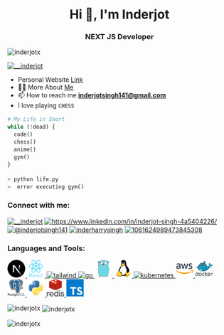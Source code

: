 <h1 align="center">Hi 👋, I'm Inderjot</h1>
<h3 align="center">NEXT JS Developer</h3>

<p align="left">
  <img src="https://komarev.com/ghpvc/?username=inderjotx&label=Profile%20views&color=0e75b6&style=flat" alt="inderjotx" />
</p>

<p align="left">
  <a href="https://twitter.com/__inderjot" target="blank">
    <img src="https://img.shields.io/twitter/follow/__inderjot?logo=twitter&style=for-the-badge" alt="__inderjot" />
  </a>
</p>

- Personal Website [Link](https://inderjot.me)
- 👨‍💻 More About [Me](https://inderjot.me/about)
- 📫 How to reach me **inderjotsingh141@gmail.com**
- I love playing `CHESS`

```py
# My Life in Short
while (!dead) {
  code()
  chess()
  anime() 
  gym()
}

> python life.py
>  error executing gym()
```


<h3 align="left">Connect with me:</h3>
<p align="left">
<a href="https://twitter.com/__inderjot" target="blank"><img align="center" src="https://raw.githubusercontent.com/rahuldkjain/github-profile-readme-generator/master/src/images/icons/Social/twitter.svg" alt="__inderjot" height="30" width="40" /></a>
<a href="https://linkedin.com/in/https://www.linkedin.com/in/inderjot-singh-4a5404226/" target="blank"><img align="center" src="https://raw.githubusercontent.com/rahuldkjain/github-profile-readme-generator/master/src/images/icons/Social/linked-in-alt.svg" alt="https://www.linkedin.com/in/inderjot-singh-4a5404226/" height="30" width="40" /></a>
<a href="https://medium.com/@inderjotsingh141" target="blank"><img align="center" src="https://raw.githubusercontent.com/rahuldkjain/github-profile-readme-generator/master/src/images/icons/Social/medium.svg" alt="@inderjotsingh141" height="30" width="40" /></a>
<a href="https://www.leetcode.com/inderharrysingh" target="blank"><img align="center" src="https://raw.githubusercontent.com/rahuldkjain/github-profile-readme-generator/master/src/images/icons/Social/leet-code.svg" alt="inderharrysingh" height="30" width="40" /></a>
<a href="https://discord.gg/users/1061624989473845308" target="blank"><img align="center" src="https://raw.githubusercontent.com/rahuldkjain/github-profile-readme-generator/master/src/images/icons/Social/discord.svg" alt="1061624989473845308" height="30" width="40" /></a>
</p>

<h3 align="left">Languages and Tools:</h3>
<p align="left"> <a href="https://nextjs.org/" target="_blank" rel="noreferrer"> <img src="nextjs.svg" alt="nextjs" width="40" height="40"/> </a> <a href="https://reactjs.org/" target="_blank" rel="noreferrer"> <img src="https://raw.githubusercontent.com/devicons/devicon/master/icons/react/react-original-wordmark.svg" alt="react" width="40" height="40"/> </a> <a href="https://tailwindcss.com/" target="_blank" rel="noreferrer"> <img src="https://www.vectorlogo.zone/logos/tailwindcss/tailwindcss-icon.svg" alt="tailwind" width="40" height="40"/> </a><a href="https://www.vim.org/" target="_blank" rel="noreferrer"> <img src="https://upload.wikimedia.org/wikipedia/commons/9/9f/Vimlogo.svg" alt="go" width="40" height="40"/> </a> <a href="https://golang.org" target="_blank" rel="noreferrer"> <img src="https://raw.githubusercontent.com/devicons/devicon/master/icons/go/go-original.svg" alt="go" width="40" height="40"/> </a> <a href="https://www.linux.org/" target="_blank" rel="noreferrer"> <img src="https://raw.githubusercontent.com/devicons/devicon/master/icons/linux/linux-original.svg" alt="linux" width="40" height="40"/> </a> <a href="https://kubernetes.io" target="_blank" rel="noreferrer"> <img src="https://www.vectorlogo.zone/logos/kubernetes/kubernetes-icon.svg" alt="kubernetes" width="40" height="40"/> </a> <a href="https://aws.amazon.com" target="_blank" rel="noreferrer"> <img src="https://raw.githubusercontent.com/devicons/devicon/master/icons/amazonwebservices/amazonwebservices-original-wordmark.svg" alt="aws" width="40" height="40"/> </a> <a href="https://www.docker.com/" target="_blank" rel="noreferrer"> <img src="https://raw.githubusercontent.com/devicons/devicon/master/icons/docker/docker-original-wordmark.svg" alt="docker" width="40" height="40"/> </a> <a href="https://www.postgresql.org" target="_blank" rel="noreferrer"> <img src="https://raw.githubusercontent.com/devicons/devicon/master/icons/postgresql/postgresql-original-wordmark.svg" alt="postgresql" width="40" height="40"/> </a> <a href="https://www.python.org" target="_blank" rel="noreferrer"> <img src="https://raw.githubusercontent.com/devicons/devicon/master/icons/python/python-original.svg" alt="python" width="40" height="40"/> </a> <a href="https://redis.io" target="_blank" rel="noreferrer"> <img src="https://raw.githubusercontent.com/devicons/devicon/master/icons/redis/redis-original-wordmark.svg" alt="redis" width="40" height="40"/> </a> <a href="https://www.typescriptlang.org/" target="_blank" rel="noreferrer"> <img src="https://raw.githubusercontent.com/devicons/devicon/master/icons/typescript/typescript-original.svg" alt="typescript" width="40" height="40"/> </a> </p>

<p><img align="left" src="https://github-readme-stats.vercel.app/api/top-langs?username=inderjotx&show_icons=true&locale=en&layout=compact" alt="inderjotx" /></p>

<p>&nbsp;<img align="center" src="https://github-readme-stats.vercel.app/api?username=inderjotx&show_icons=true&locale=en" alt="inderjotx" /></p>

<p><img align="center" src="https://github-readme-streak-stats.herokuapp.com/?user=inderjotx&" alt="inderjotx" /></p>
